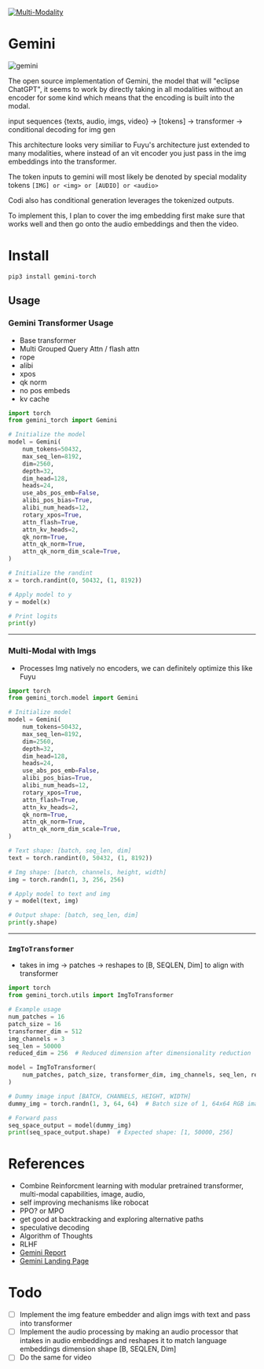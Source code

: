 [![Multi-Modality](agorabanner.png)](https://discord.gg/qUtxnK2NMf)

# Gemini

![gemini](gemini.png)

The open source implementation of Gemini, the model that will "eclipse ChatGPT", it seems to work by directly taking in all modalities without an encoder for some kind which means that the encoding is built into the modal.

input sequences {texts, audio, imgs, video} -> [tokens] -> transformer -> conditional decoding for img gen

This architecture looks very similiar to Fuyu's architecture just extended to many modalities, where instead of an vit encoder you just pass in the img embeddings into the transformer.

The token inputs to gemini will most likely be denoted by special modality tokens `[IMG] or <img> or [AUDIO] or <audio>`

Codi also has conditional generation leverages the tokenized outputs.

To implement this, I plan to cover the img embedding first make sure that works well and then go onto the audio embeddings and then the video.


# Install
`pip3 install gemini-torch`


## Usage

### Gemini Transformer Usage
- Base transformer
- Multi Grouped Query Attn / flash attn
- rope
- alibi
- xpos
- qk norm
- no pos embeds
- kv cache
```python
import torch 
from gemini_torch import Gemini

# Initialize the model
model = Gemini(
    num_tokens=50432,
    max_seq_len=8192,
    dim=2560,
    depth=32,
    dim_head=128,
    heads=24,
    use_abs_pos_emb=False,
    alibi_pos_bias=True,
    alibi_num_heads=12,
    rotary_xpos=True,
    attn_flash=True,
    attn_kv_heads=2,
    qk_norm=True,
    attn_qk_norm=True,
    attn_qk_norm_dim_scale=True,
)

# Initialize the randint
x = torch.randint(0, 50432, (1, 8192))

# Apply model to y
y = model(x)

# Print logits
print(y)
```
--------

### Multi-Modal with Imgs
- Processes Img natively no encoders, we can definitely optimize this like Fuyu

```python
import torch
from gemini_torch.model import Gemini

# Initialize model
model = Gemini(
    num_tokens=50432,
    max_seq_len=8192,
    dim=2560,
    depth=32,
    dim_head=128,
    heads=24,
    use_abs_pos_emb=False,
    alibi_pos_bias=True,
    alibi_num_heads=12,
    rotary_xpos=True,
    attn_flash=True,
    attn_kv_heads=2,
    qk_norm=True,
    attn_qk_norm=True,
    attn_qk_norm_dim_scale=True,
)

# Text shape: [batch, seq_len, dim]
text = torch.randint(0, 50432, (1, 8192))

# Img shape: [batch, channels, height, width]
img = torch.randn(1, 3, 256, 256)

# Apply model to text and img
y = model(text, img)

# Output shape: [batch, seq_len, dim]
print(y.shape)

```
------

### `ImgToTransformer`
- takes in img -> patches -> reshapes to [B, SEQLEN, Dim] to align with transformer
```python
import torch
from gemini_torch.utils import ImgToTransformer

# Example usage
num_patches = 16
patch_size = 16
transformer_dim = 512
img_channels = 3
seq_len = 50000
reduced_dim = 256  # Reduced dimension after dimensionality reduction

model = ImgToTransformer(
    num_patches, patch_size, transformer_dim, img_channels, seq_len, reduced_dim
)

# Dummy image input [BATCH, CHANNELS, HEIGHT, WIDTH]
dummy_img = torch.randn(1, 3, 64, 64)  # Batch size of 1, 64x64 RGB image

# Forward pass
seq_space_output = model(dummy_img)
print(seq_space_output.shape)  # Expected shape: [1, 50000, 256]


```


# References
* Combine Reinforcment learning with modular pretrained transformer, multi-modal capabilities, image, audio, 
* self improving mechanisms like robocat
* PPO? or MPO
* get good at backtracking and exploring alternative paths
* speculative decoding
* Algorithm of Thoughts
* RLHF
* [Gemini Report](https://storage.googleapis.com/deepmind-media/gemini/gemini_1_report.pdf)
* [Gemini Landing Page](https://deepmind.google/technologies/gemini/#introduction)


# Todo
- [ ] Implement the img feature embedder and align imgs with text and pass into transformer
- [ ] Implement the audio processing by making an audio processor that intakes in audio embeddings and reshapes it to match language embeddings dimension shape [B, SEQLEN, Dim]
- [ ] Do the same for video